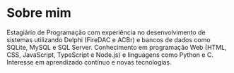 # Sobre mim

Estagiário de Programação com experiência no desenvolvimento de sistemas utilizando Delphi (FireDAC e ACBr) e bancos de dados como SQLite, MySQL e SQL Server. Conhecimento em programação Web (HTML, CSS, JavaScript, TypeScript e Node.js) e linguagens como Python e C. Interesse em aprendizado contínuo e novas tecnologias.
